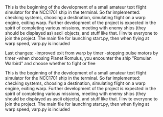 
This is the beginning of the development of a small amateur text flight simulator for the NCC1701 ship in the terminal. So far implemented: checking systems, choosing a destination, simulating flight on a warp engine, exiting warp. Further development of the project is expected in the spirit of completing various missions, meeting with enemy ships (they should be displayed as) ascii objects, and stuff like that. I invite everyone to join the project.
The main file for launching start.py, then when flying at warp speed, varp.py is included

Last changes:
-improved exit from warp by timer
-stopping pulse motors by timer
-when choosing Planet Romulus, you encounter the ship "Romulan Warbird" and choose whether to fight or flee


This is the beginning of the development of a small amateur text flight simulator for the NCC1701 ship in the terminal. So far implemented: checking systems, choosing a destination, simulating flight on a warp engine, exiting warp. Further development of the project is expected in the spirit of completing various missions, meeting with enemy ships (they should be displayed as ascii objects), and stuff like that. I invite everyone to join the project.
The main file for launching start.py, then when flying at warp speed, varp.py is included

